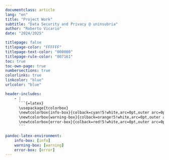 ```yaml
---
documentclass: article
lang: "en"
title: "Project Work"
subtitle: "Data Security and Privacy @ uninsubria"
author: "Roberto Vicario"
date: "2024/2025"

titlepage: false
titlepage-color: "FFFFFF"
titlepage-text-color: "000000"
titlepage-rule-color: "007161"
toc: true
toc-own-page: true
numbersections: true
colorlinks: true
linkcolor: "blue"
urlcolor: "blue"

header-includes:
    - |
      ```{=latex}
      \usepackage{tcolorbox}
      \newtcolorbox{info-box}{colback=cyan!5!white,arc=0pt,outer arc=0pt,colframe=cyan!60!black}
      \newtcolorbox{warning-box}{colback=orange!5!white,arc=0pt,outer arc=0pt,colframe=orange!80!black}
      \newtcolorbox{error-box}{colback=red!5!white,arc=0pt,outer arc=0pt,colframe=red!75!black}
      ```

pandoc-latex-environment:
    info-box: [info]
    warning-box: [warning]
    error-box: [error]
---
```


